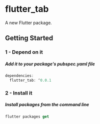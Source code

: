 # flutter_tab

A new Flutter package.

## Getting Started

### 1 - Depend on it

##### Add it to your package's pubspec.yaml file

```kotlin
dependencies:
  flutter_tab: ^0.0.1
```


### 2 - Install it

##### Install packages from the command line
```kotlin
flutter packages get
```